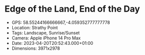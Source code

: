 # Edge of the Land, End of the Day

- GPS: 58.55244166666667,-4.059352777777778
- Location: Strathy Point
- Tags: Landscape, Sunrise/Sunset
- Camera: Apple iPhone 14 Pro Max
- Date: 2023-04-20T20:52:43.000+01:00
- Dimensions: 3971x2978
